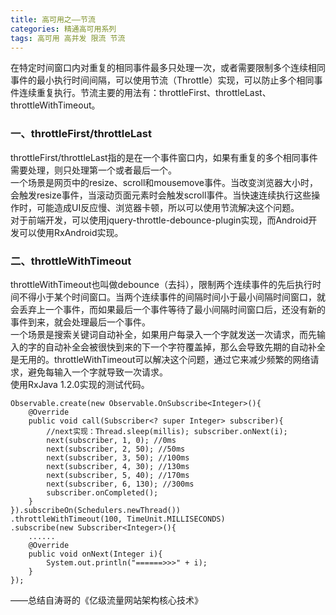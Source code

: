 ```yaml
---
title: 高可用之——节流
categories: 精通高可用系列
tags: 高可用 高并发 限流 节流
---
```

在特定时间窗口内对重复的相同事件最多只处理一次，或者需要限制多个连续相同事件的最小执行时间间隔，可以使用节流（Throttle）实现，可以防止多个相同事件连续重复执行。节流主要的用法有：throttleFirst、throttleLast、throttleWithTimeout。

### 一、throttleFirst/throttleLast

throttleFirst/throttleLast指的是在一个事件窗口内，如果有重复的多个相同事件需要处理，则只处理第一个或者最后一个。  
一个场景是网页中的resize、scroll和mousemove事件。当改变浏览器大小时，会触发resize事件，当滚动页面元素时会触发scroll事件。当快速连续执行这些操作时，可能造成UI反应慢、浏览器卡顿，所以可以使用节流解决这个问题。  
对于前端开发，可以使用jquery-throttle-debounce-plugin实现，而Android开发可以使用RxAndroid实现。

### 二、throttleWithTimeout

throttleWithTimeout也叫做debounce（去抖），限制两个连续事件的先后执行时间不得小于某个时间窗口。当两个连续事件的间隔时间小于最小间隔时间窗口，就会丢弃上一个事件，而如果最后一个事件等待了最小间隔时间窗口后，还没有新的事件到来，就会处理最后一个事件。  
一个场景是搜索关键词自动补全，如果用户每录入一个字就发送一次请求，而先输入的字的自动补全会被很快到来的下一个字符覆盖掉，那么会导致先期的自动补全是无用的。throttleWithTimeout可以解决这个问题，通过它来减少频繁的网络请求，避免每输入一个字就导致一次请求。  
使用RxJava 1.2.0实现的测试代码。

    
    
    Observable.create(new Observable.OnSubscribe<Integer>(){
    	@Override
    	public void call(Subscriber<? super Integer> subscriber){
    		//next实现：Thread.sleep(millis); subscriber.onNext(i);
    		next(subscriber, 1, 0); //0ms 
    		next(subscriber, 2, 50); //50ms
    		next(subscriber, 3, 50); //100ms
    		next(subscriber, 4, 30); //130ms
    		next(subscriber, 5, 40); //170ms
    		next(subscriber, 6, 130); //300ms
    		subscriber.onCompleted();
    	}
    }).subscribeOn(Schedulers.newThread())
    .throttleWithTimeout(100, TimeUnit.MILLISECONDS)
    .subscribe(new Subscriber<Integer>(){
    	......
    	@Override
    	public void onNext(Integer i){
    		System.out.println("======>>>" + i);
    	}
    });

——总结自涛哥的《亿级流量网站架构核心技术》

